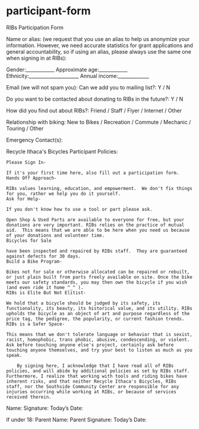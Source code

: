 # participant-form

RIBs Participation Form

Name or alias: (we request that you use an alias to help us anonymize your information. However, we need accurate statistics for grant applications and general accountability, so if using an alias, please always use the same one when signing in at RIBs):                                                                        

Gender:____________ Approximate age:____________ Ethnicity:_____________________ Annual income:_____________     

Email (we will not spam you):                                              Can we add you to mailing list?:  Y  /  N

Do you want to be contacted about donating to RIBs in the future?:  Y  /  N

How did you find out about RIBs?:  Friend  /  Staff  /  Flyer  /  Internet  /  Other

Relationship with biking: New to Bikes  /  Recreation /  Commute  /  Mechanic  /  Touring  /  Other

Emergency Contact(s):                                                           

Recycle Ithaca's Bicycles Participant Policies:

	Please Sign In- 
	
	If it's your first time here, also fill out a participation form.
	Hands Off Approach- 
	
	RIBs values learning, education, and empowerment.  We don't fix things for you, rather we help you do it yourself.
	Ask for Help- 
	
	If you don't know how to use a tool or part please ask.
	
	Open Shop & Used Parts are available to everyone for free, but your donations are very important. RIBs relies on the practice of mutual aid.  This means that we are able to be here when you need us because of your donations and volunteer time.
	Bicycles for Sale 
	
	have been inspected and repaired by RIBs staff.  They are guaranteed against defects for 30 days.
	Build a Bike Program- 
	
	Bikes not for sale or otherwise allocated can be repaired or rebuilt, or just plain built from parts freely available on site. Once the bike meets our safety standards, you may then own the bicycle if you wish (and even ride it home ^_^ ).
	RIBs is Elite But Not Elitist- 
	
	We hold that a bicycle should be judged by its safety, its functionality, its beauty, its historical value, and its utility. RIBs upholds the bicycle as an object of art and purpose regardless of the price tag, the pedigree, the popularity, or current fashion trends.
	RIBs is a Safer Space- 
	
	This means that we don't tolerate language or behavior that is sexist, racist, homophobic, trans phobic, abusive, condescending, or violent. Ask before touching anyone else's project, certainly ask before touching anyone themselves, and try your best to listen as much as you speak.

		By signing here, I acknowledge that I have read all of RIBs policies, and will abide by additional policies as set by RIBs staff.  Furthermore, I realize that working with tools and riding bikes have inherent risks, and that neither Recycle Ithaca's Bicycles, RIBs staff, nor the Southside Community Center are responsible for any injuries occurring while working at RIBs, or because of services received therein.

Name:                                                   Signature:                                                            Today’s Date:                 

If under 18:
Parent Name:                                      Parent Signature:                                             Today’s Date:                 
